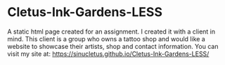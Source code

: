# Cletus-Ink-Gardens-LESS
 
A static html page created for an assignment.
I created it with a client in mind. 
This client is a group who owns a tattoo shop and would like 
a website to showcase their artists, shop and contact information.
You can visit my site at: https://sinucletus.github.io/Cletus-Ink-Gardens-LESS/
